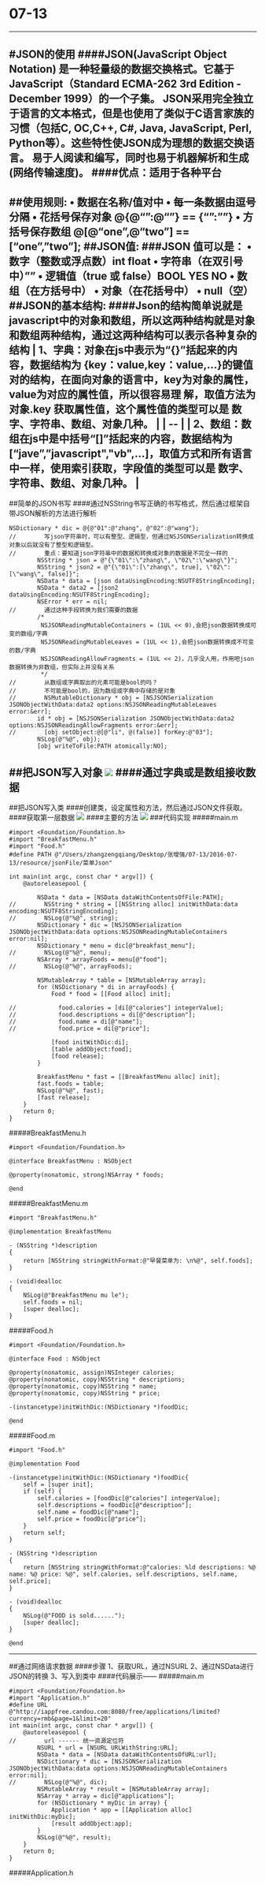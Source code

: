 # 07-13
---
#JSON的使用
####JSON(JavaScript Object Notation) 是一种轻量级的数据交换格式。它基于JavaScript（Standard ECMA-262 3rd Edition - December 1999）的一个子集。 JSON采用完全独立于语言的文本格式，但是也使用了类似于C语言家族的习惯（包括C, OC,C++, C#, Java, JavaScript, Perl, Python等）。这些特性使JSON成为理想的数据交换语言。 易于人阅读和编写，同时也易于机器解析和生成(网络传输速度)。
####优点：适用于各种平台
---
##使用规则:
    •	数据在名称/值对中
	•	每一条数据由逗号分隔
	•	花括号保存对象   @{@“”:@“”} == {“”:””}
	•	方括号保存数组   @[@“one”,@“two”] == [“one”,”two”];
##JSON值:
###JSON 值可以是：
	•	数字（整数或浮点数）int  float
	•	字符串（在双引号中）””
	•	逻辑值（true 或 false）BOOL YES NO
	•	数组（在方括号中）
	•	对象（在花括号中）
	•	null（空）
##JSON的基本结构:
####Json的结构简单说就是javascript中的对象和数组，所以这两种结构就是对象和数组两种结构，通过这两种结构可以表示各种复杂的结构
| **1、字典：对象在js中表示为“{}”括起来的内容，数据结构为 {key：value,key：value,...}的键值对的结构，在面向对象的语言中，key为对象的属性，value为对应的属性值，所以很容易理 解，取值方法为 对象.key 获取属性值，这个属性值的类型可以是 数字、字符串、数组、对象几种。** |
| -- |
| **2、数组：数组在js中是中括号“[]”括起来的内容，数据结构为 [“jave”,”javascript","vb",...]，取值方式和所有语言中一样，使用索引获取，字段值的类型可以是 数字、字符串、数组、对象几种。** |
---
##简单的JSON书写
####通过NSString书写正确的书写格式，然后通过框架自带JSON解析的方法进行解析
```
NSDictionary * dic = @{@"01":@"zhang", @"02":@"wang"};
//        写json字符串时，可以有整型、逻辑型，但通过NSJSONSerialization转换成对象以后就没有了整型和逻辑型。
//        重点：要知道json字符串中的数据和转换成对象的数据是不完全一样的
        NSString * json = @"{\"01\":\"zhang\", \"02\":\"wang\"}";
        NSString * json2 = @"{\"01\":[\"zhang\", true], \"02\":[\"wang\", false]}";
        NSData * data = [json dataUsingEncoding:NSUTF8StringEncoding];
        NSData * data2 = [json2 dataUsingEncoding:NSUTF8StringEncoding];
        NSError * err = nil;
//        通过这种手段转换为我们需要的数据
        /*
         NSJSONReadingMutableContainers = (1UL << 0),会把json数据转换成可变的数组/字典
         NSJSONReadingMutableLeaves = (1UL << 1),会把json数据转换成不可变的数/字典      
         NSJSONReadingAllowFragments = (1UL << 2)，几乎没人用，作用吧json数据转换为非数组，但实际上并没有关系
         */
//        从数组或字典取出的元素可能是bool的吗？
//        不可能是bool的，因为数组或字典中存储的是对象
//        NSMutableDictionary * obj = [NSJSONSerialization JSONObjectWithData:data2 options:NSJSONReadingMutableLeaves error:&err];
        id * obj = [NSJSONSerialization JSONObjectWithData:data2 options:NSJSONReadingAllowFragments error:&err];
//        [obj setObject:@[@"li", @(false)] forKey:@"03"];
        NSLog(@"%@", obj);
        [obj writeToFile:PATH atomically:NO];
```
##把JSON写入对象
![](JSON写入到字典.png)
####通过字典或是数组接收数据
---
##把JSON写入类
####创建类，设定属性和方法，然后通过JSON文件获取。
####获取第一层数据
![](第一次数据.png)
####主要的方法
![](JSON写入类的核心方法.png)
###代码实现
#####main.m
```
#import <Foundation/Foundation.h>
#import "BreakfastMenu.h"
#import "Food.h"
#define PATH @"/Users/zhangzengqiang/Desktop/张增强/07-13/2016-07-13/resource/jsonFile/菜单Json"

int main(int argc, const char * argv[]) {
    @autoreleasepool {
        
        NSData * data = [NSData dataWithContentsOfFile:PATH];
//        NSString * string = [[NSString alloc] initWithData:data encoding:NSUTF8StringEncoding];
//        NSLog(@"%@", string);
        NSDictionary * dic = [NSJSONSerialization JSONObjectWithData:data options:NSJSONReadingMutableContainers error:nil];
        NSDictionary * menu = dic[@"breakfast_menu"];
//        NSLog(@"%@", menu);
        NSArray * arrayFoods = menu[@"food"];
//        NSLog(@"%@", arrayFoods);
        
        NSMutableArray * table = [NSMutableArray array];
        for (NSDictionary * di in arrayFoods) {
            Food * food = [[Food alloc] init];
            
//            food.calories = [di[@"calories"] integerValue];
//            food.descriptions = di[@"description"];
//            food.name = di[@"name"];
//            food.price = di[@"price"];
            
            [food initWithDic:di];
            [table addObject:food];
            [food release];
        }
        
        BreakfastMenu * fast = [[BreakfastMenu alloc] init];
        fast.foods = table;
        NSLog(@"%@", fast);
        [fast release];
    }
    return 0;
}
```
#####BreakfastMenu.h
```
#import <Foundation/Foundation.h>

@interface BreakfastMenu : NSObject

@property(nonatomic, strong)NSArray * foods;

@end
```
#####BreakfastMenu.m
```
#import "BreakfastMenu.h"

@implementation BreakfastMenu

- (NSString *)description
{
    return [NSString stringWithFormat:@"早餐菜单为: \n%@", self.foods];
}

- (void)dealloc
{
    NSLog(@"BreakfastMenu mu le");
    self.foods = nil;
    [super dealloc];
}
```
#####Food.h
```
#import <Foundation/Foundation.h>

@interface Food : NSObject

@property(nonatomic, assign)NSInteger calories;
@property(nonatomic, copy)NSString * descriptions;
@property(nonatomic, copy)NSString * name;
@property(nonatomic, copy)NSString * price;

-(instancetype)initWithDic:(NSDictionary *)foodDic;

@end
```
#####Food.m
```
#import "Food.h"

@implementation Food

-(instancetype)initWithDic:(NSDictionary *)foodDic{
    self = [super init];
    if (self) {
        self.calories = [foodDic[@"calories"] integerValue];
        self.descriptions = foodDic[@"description"];
        self.name = foodDic[@"name"];
        self.price = foodDic[@"price"];
    }
    return self;
}

- (NSString *)description
{
    return [NSString stringWithFormat:@"calories: %ld descriptions: %@ name: %@ price: %@", self.calories, self.descriptions, self.name, self.price];
}

- (void)dealloc
{
    NSLog(@"FOOD is sold......");
    [super dealloc];
}

@end
```
---
##通过网络请求数据
####步骤
    1、获取URL，通过NSURL
    2、通过NSData进行JSON的转换
    3、写入到类中
####代码展示——
#####main.m
```
#import <Foundation/Foundation.h>
#import "Application.h"
#define URL @"http://iappfree.candou.com:8080/free/applications/limited?currency=rmb&page=1&limit=20"
int main(int argc, const char * argv[]) {
    @autoreleasepool {
//        url ------ 统一资源定位符
        NSURL * url = [NSURL URLWithString:URL];
        NSData * data = [NSData dataWithContentsOfURL:url];
        NSDictionary * dic = [NSJSONSerialization JSONObjectWithData:data options:NSJSONReadingMutableContainers error:nil];
//        NSLog(@"%@", dic);
        NSMutableArray * result = [NSMutableArray array];
        NSArray * array = dic[@"applications"];
        for (NSDictionary * myDic in array) {
            Application * app = [[Application alloc] initWithDic:myDic];
            [result addObject:app];
        }
        NSLog(@"%@", result);
    }
    return 0;
}
```
#####Application.h
```

```


